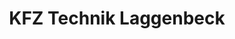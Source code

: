 ---
title: "KFZ Technik Laggenbeck"
url: /ibbenbueren/kfz-technik-laggenbeck/
shop: Autowerkstatt
---